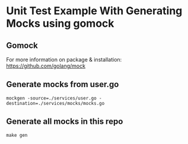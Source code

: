 # Unit Test Example With Generating Mocks using gomock

## Gomock
For more information on package & installation:
https://github.com/golang/mock


## Generate mocks from user.go
    mockgen -source=./services/user.go -destination=./services/mocks/mocks.go

## Generate all mocks in this repo
    make gen
